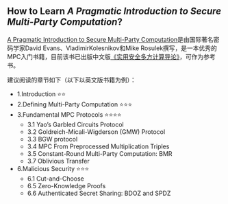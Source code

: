 ## How to Learn _A Pragmatic Introduction to Secure Multi-Party Computation_?

[A Pragmatic Introduction to Secure Multi-Party Computation](https://securecomputation.org/)是由国际著名密码学家David Evans、VladimirKolesnikov和Mike Rosulek撰写，是一本优秀的MPC入门书籍，目前该书已出版中文版[《实用安全多方计算导论》](https://baike.baidu.com/item/%E5%AE%9E%E7%94%A8%E5%AE%89%E5%85%A8%E5%A4%9A%E6%96%B9%E8%AE%A1%E7%AE%97%E5%AF%BC%E8%AE%BA/60355006)，可作为参考书。

建议阅读的章节如下（以下以英文版书籍为例）：
+ 1.Introduction ⭐️⭐️
+ 2.Defining Multi-Party Computation ⭐️⭐️⭐️
+ 3.Fundamental MPC Protocols ⭐️⭐️⭐️⭐️
  + 3.1 Yao’s Garbled Circuits Protocol
  + 3.2 Goldreich-Micali-Wigderson (GMW) Protocol
  + 3.3 BGW protocol
  + 3.4 MPC From Preprocessed Multiplication Triples
  + 3.5 Constant-Round Multi-Party Computation: BMR
  + 3.7 Oblivious Transfer
+ 6.Malicious Security ⭐️⭐️⭐️
  + 6.1 Cut-and-Choose
  + 6.5 Zero-Knowledge Proofs
  + 6.6 Authenticated Secret Sharing: BDOZ and SPDZ
